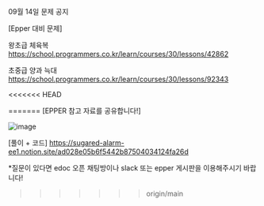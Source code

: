 09월 14일 문제 공지

[Epper 대비 문제]

왕초급 
체육복  https://school.programmers.co.kr/learn/courses/30/lessons/42862 

초중급
양과 늑대 https://school.programmers.co.kr/learn/courses/30/lessons/92343

<<<<<<< HEAD




=======
[EPPER 참고 자료를 공유합니다!]

![image](https://user-images.githubusercontent.com/80375422/190841366-d9f3b6ac-8a41-4055-8e57-cf2564e77901.png)

[풀이 + 코드] https://sugared-alarm-ee1.notion.site/ad028e05b6f5442b87504034124fa26d


*질문이 있다면 edoc 오픈 채팅방이나 slack 또는 epper 게시판을 이용해주시기 바랍니다!
>>>>>>> origin/main
